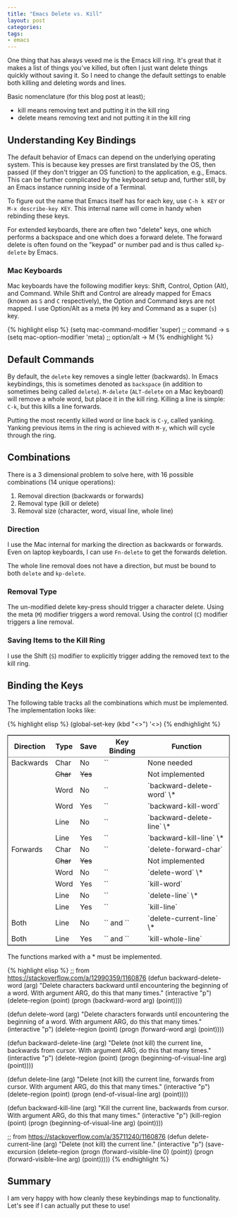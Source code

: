 ```yaml
---
title: "Emacs Delete vs. Kill"
layout: post
categories:
tags:
- emacs
---
```

One thing that has always vexed me is the Emacs kill ring.
It's great that it makes a list of things you've killed, but often I just want delete things quickly without saving it.
So I need to change the default settings to enable both killing and deleting words and lines.

Basic nomenclature (for this blog post at least);

-   kill means removing text and putting it in the kill ring
-   delete means removing text and not putting it in the kill ring


## Understanding Key Bindings

The default behavior of Emacs can depend on the underlying operating system.
This is because key presses are first translated by the OS, then passed (if they don't trigger an OS function) to the application, e.g., Emacs.
This can be further complicated by the keyboard setup and, further still, by an Emacs instance running inside of a Terminal.

To figure out the name that Emacs itself has for each key, use `C-h k KEY` or `M-x describe-key KEY`.
This internal name will come in handy when rebinding these keys.

For extended keyboards, there are often two "delete" keys, one which performs a backspace and one which does a forward delete.
The forward delete is often found on the "keypad" or number pad and is thus called `kp-delete` by Emacs.


### Mac Keyboards

Mac keyboards have the following modifier keys: Shift, Control, Option (Alt), and Command.
While Shift and Control are already mapped for Emacs (known as `S` and `C` respectively), the Option and Command keys are not mapped.
I use Option/Alt as a meta (`M`) key and Command as a super (`s`) key.

{% highlight elisp %}
(setq mac-command-modifier 'super) ;; command -> s
(setq mac-option-modifier 'meta)   ;; option/alt -> M
{% endhighlight %}


## Default Commands

By default, the `delete` key removes a single letter (backwards).
In Emacs keybindings, this is sometimes denoted as `backspace` (in addition to sometimes being called `delete`).
`M-delete` (`ALT-delete` on a Mac keyboard) will remove a whole word, but place it in the kill ring.
Killing a line is simple: `C-k`, but this kills a line forwards.

Putting the most recently killed word or line back is `C-y`, called yanking.
Yanking previous items in the ring is achieved with `M-y`, which will cycle through the ring.


## Combinations

There is a 3 dimensional problem to solve here, with 16 possible combinations (14 unique operations):

1.  Removal direction (backwards or forwards)
2.  Removal type (kill or delete)
3.  Removal size (character, word, visual line, whole line)


### Direction

I use the Mac internal for marking the direction as backwards or forwards.
Even on laptop keyboards, I can use `Fn-delete` to get the forwards deletion.

The whole line removal does not have a direction, but must be bound to both `delete` and `kp-delete`.


### Removal Type

The un-modified delete key-press should trigger a character delete.
Using the meta (`M`) modifier triggers a word removal.
Using the control (`C`) modifier triggers a line removal.


### Saving Items to the Kill Ring

I use the Shift (`S`) modifier to explicitly trigger adding the removed text to the kill ring.


## Binding the Keys

The following table tracks all the combinations which must be implemented.
The implementation looks like:

{% highlight elisp %}
(global-set-key (kbd "<<keybinding>>") '<<function>>)
{% endhighlight %}

<table id="org58c9b12" border="2" cellspacing="0" cellpadding="6" rules="groups" frame="hsides">


<colgroup>
<col  class="org-left" />

<col  class="org-left" />

<col  class="org-left" />

<col  class="org-left" />

<col  class="org-left" />
</colgroup>
<thead>
<tr>
<th scope="col" class="org-left">Direction</th>
<th scope="col" class="org-left">Type</th>
<th scope="col" class="org-left">Save</th>
<th scope="col" class="org-left">Key Binding</th>
<th scope="col" class="org-left">Function</th>
</tr>
</thead>

<tbody>
<tr>
<td class="org-left">Backwards</td>
<td class="org-left">Char</td>
<td class="org-left">No</td>
<td class="org-left">`<delete>`</td>
<td class="org-left">None needed</td>
</tr>


<tr>
<td class="org-left">&#xa0;</td>
<td class="org-left"><del>Char</del></td>
<td class="org-left"><del>Yes</del></td>
<td class="org-left">&#xa0;</td>
<td class="org-left">Not implemented</td>
</tr>


<tr>
<td class="org-left">&#xa0;</td>
<td class="org-left">Word</td>
<td class="org-left">No</td>
<td class="org-left">`<M-delete>`</td>
<td class="org-left">`backward-delete-word` \*</td>
</tr>


<tr>
<td class="org-left">&#xa0;</td>
<td class="org-left">Word</td>
<td class="org-left">Yes</td>
<td class="org-left">`<M-S-backspace>`</td>
<td class="org-left">`backward-kill-word`</td>
</tr>


<tr>
<td class="org-left">&#xa0;</td>
<td class="org-left">Line</td>
<td class="org-left">No</td>
<td class="org-left">`<C-backspace>`</td>
<td class="org-left">`backward-delete-line` \*</td>
</tr>


<tr>
<td class="org-left">&#xa0;</td>
<td class="org-left">Line</td>
<td class="org-left">Yes</td>
<td class="org-left">`<C-S-backspace>`</td>
<td class="org-left">`backward-kill-line` \*</td>
</tr>


<tr>
<td class="org-left">Forwards</td>
<td class="org-left">Char</td>
<td class="org-left">No</td>
<td class="org-left">`<kp-delete>`</td>
<td class="org-left">`delete-forward-char`</td>
</tr>


<tr>
<td class="org-left">&#xa0;</td>
<td class="org-left"><del>Char</del></td>
<td class="org-left"><del>Yes</del></td>
<td class="org-left">&#xa0;</td>
<td class="org-left">Not implemented</td>
</tr>


<tr>
<td class="org-left">&#xa0;</td>
<td class="org-left">Word</td>
<td class="org-left">No</td>
<td class="org-left">`<M-kp-delete>`</td>
<td class="org-left">`delete-word` \*</td>
</tr>


<tr>
<td class="org-left">&#xa0;</td>
<td class="org-left">Word</td>
<td class="org-left">Yes</td>
<td class="org-left">`<M-S-kp-delete>`</td>
<td class="org-left">`kill-word`</td>
</tr>


<tr>
<td class="org-left">&#xa0;</td>
<td class="org-left">Line</td>
<td class="org-left">No</td>
<td class="org-left">`<C-kp-delete>`</td>
<td class="org-left">`delete-line` \*</td>
</tr>


<tr>
<td class="org-left">&#xa0;</td>
<td class="org-left">Line</td>
<td class="org-left">Yes</td>
<td class="org-left">`<C-S-kp-delete>`</td>
<td class="org-left">`kill-line`</td>
</tr>


<tr>
<td class="org-left">Both</td>
<td class="org-left">Line</td>
<td class="org-left">No</td>
<td class="org-left">`<s-backspace>` and `<s-kp-delete>`</td>
<td class="org-left">`delete-current-line` \*</td>
</tr>


<tr>
<td class="org-left">Both</td>
<td class="org-left">Line</td>
<td class="org-left">Yes</td>
<td class="org-left">`<s-S-backspace>` and `<s-S-kp-delete>`</td>
<td class="org-left">`kill-whole-line`</td>
</tr>
</tbody>
</table>

The functions marked with a \* must be implemented.

{% highlight elisp %}
;; from https://stackoverflow.com/a/12990359/1160876
(defun backward-delete-word (arg)
  "Delete characters backward until encountering the beginning of a word.
With argument ARG, do this that many times."
  (interactive "p")
  (delete-region (point) (progn (backward-word arg) (point))))

(defun delete-word (arg)
  "Delete characters forwards until encountering the beginning of a word.
With argument ARG, do this that many times."
  (interactive "p")
  (delete-region (point) (progn (forward-word arg) (point))))

(defun backward-delete-line (arg)
  "Delete (not kill) the current line, backwards from cursor.
With argument ARG, do this that many times."
  (interactive "p")
  (delete-region (point) (progn (beginning-of-visual-line arg) (point))))

(defun delete-line (arg)
  "Delete (not kill) the current line, forwards from cursor.
With argument ARG, do this that many times."
  (interactive "p")
  (delete-region (point) (progn (end-of-visual-line arg) (point))))

(defun backward-kill-line (arg)
  "Kill the current line, backwards from cursor.
With argument ARG, do this that many times."
  (interactive "p")
  (kill-region (point) (progn (beginning-of-visual-line arg) (point))))

;; from https://stackoverflow.com/a/35711240/1160876
(defun delete-current-line (arg)
  "Delete (not kill) the current line."
  (interactive "p")
  (save-excursion
    (delete-region
     (progn (forward-visible-line 0) (point))
     (progn (forward-visible-line arg) (point)))))
{% endhighlight %}


## Summary

I am very happy with how cleanly these keybindings map to functionality.
Let's see if I can actually put these to use!
